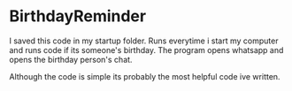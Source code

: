 # BirthdayReminder
I saved this code in my startup folder. Runs everytime i start my computer and runs code if its someone's birthday.
The program opens whatsapp and opens the birthday person's chat.

Although the code is simple its probably the most helpful code ive written.
